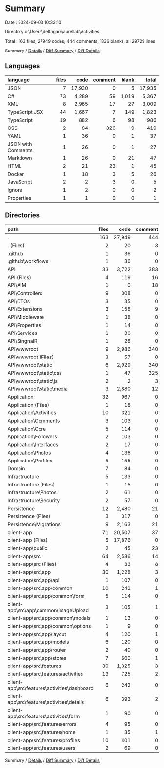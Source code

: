 # Summary

Date : 2024-09-03 10:33:10

Directory c:\\Users\\deltagare\\aurellab\\Activities

Total : 163 files,  27949 codes, 444 comments, 1336 blanks, all 29729 lines

Summary / [Details](details.md) / [Diff Summary](diff.md) / [Diff Details](diff-details.md)

## Languages
| language | files | code | comment | blank | total |
| :--- | ---: | ---: | ---: | ---: | ---: |
| JSON | 7 | 17,930 | 0 | 5 | 17,935 |
| C# | 73 | 4,289 | 59 | 1,019 | 5,367 |
| XML | 8 | 2,965 | 17 | 27 | 3,009 |
| TypeScript JSX | 44 | 1,667 | 7 | 149 | 1,823 |
| TypeScript | 19 | 882 | 6 | 98 | 986 |
| CSS | 2 | 84 | 326 | 9 | 419 |
| YAML | 1 | 36 | 0 | 1 | 37 |
| JSON with Comments | 1 | 26 | 0 | 1 | 27 |
| Markdown | 1 | 26 | 0 | 21 | 47 |
| HTML | 2 | 21 | 23 | 1 | 45 |
| Docker | 1 | 18 | 3 | 5 | 26 |
| JavaScript | 2 | 2 | 3 | 0 | 5 |
| Ignore | 1 | 2 | 0 | 0 | 2 |
| Properties | 1 | 1 | 0 | 0 | 1 |

## Directories
| path | files | code | comment | blank | total |
| :--- | ---: | ---: | ---: | ---: | ---: |
| . | 163 | 27,949 | 444 | 1,336 | 29,729 |
| . (Files) | 2 | 20 | 3 | 5 | 28 |
| .github | 1 | 36 | 0 | 1 | 37 |
| .github\\workflows | 1 | 36 | 0 | 1 | 37 |
| API | 33 | 3,722 | 383 | 115 | 4,220 |
| API (Files) | 4 | 119 | 16 | 27 | 162 |
| API\\AIM | 1 | 0 | 18 | 0 | 18 |
| API\\Controllers | 9 | 308 | 0 | 48 | 356 |
| API\\DTOs | 3 | 35 | 0 | 1 | 36 |
| API\\Extensions | 3 | 158 | 9 | 14 | 181 |
| API\\Middleware | 1 | 38 | 0 | 6 | 44 |
| API\\Properties | 1 | 14 | 0 | 1 | 15 |
| API\\Services | 1 | 36 | 0 | 7 | 43 |
| API\\SingnalR | 1 | 28 | 0 | 6 | 34 |
| API\\wwwroot | 9 | 2,986 | 340 | 5 | 3,331 |
| API\\wwwroot (Files) | 3 | 57 | 0 | 1 | 58 |
| API\\wwwroot\\static | 6 | 2,929 | 340 | 4 | 3,273 |
| API\\wwwroot\\static\\css | 1 | 47 | 325 | 1 | 373 |
| API\\wwwroot\\static\\js | 2 | 2 | 3 | 0 | 5 |
| API\\wwwroot\\static\\media | 3 | 2,880 | 12 | 3 | 2,895 |
| Application | 32 | 967 | 0 | 175 | 1,142 |
| Application (Files) | 1 | 18 | 0 | 5 | 23 |
| Application\\Activities | 10 | 321 | 0 | 63 | 384 |
| Application\\Comments | 3 | 103 | 0 | 16 | 119 |
| Application\\Core | 5 | 114 | 0 | 8 | 122 |
| Application\\Followers | 2 | 103 | 0 | 17 | 120 |
| Application\\Interfaces | 2 | 17 | 0 | 1 | 18 |
| Application\\Photos | 4 | 136 | 0 | 41 | 177 |
| Application\\Profiles | 5 | 155 | 0 | 24 | 179 |
| Domain | 7 | 84 | 0 | 6 | 90 |
| Infrastructure | 5 | 133 | 0 | 26 | 159 |
| Infrastructure (Files) | 1 | 15 | 0 | 5 | 20 |
| Infrastructure\\Photos | 2 | 61 | 0 | 7 | 68 |
| Infrastructure\\Security | 2 | 57 | 0 | 14 | 71 |
| Persistence | 12 | 2,480 | 21 | 727 | 3,228 |
| Persistence (Files) | 3 | 317 | 0 | 18 | 335 |
| Persistence\\Migrations | 9 | 2,163 | 21 | 709 | 2,893 |
| client-app | 71 | 20,507 | 37 | 281 | 20,825 |
| client-app (Files) | 5 | 17,876 | 0 | 24 | 17,900 |
| client-app\\public | 2 | 45 | 23 | 2 | 70 |
| client-app\\src | 64 | 2,586 | 14 | 255 | 2,855 |
| client-app\\src (Files) | 4 | 33 | 8 | 9 | 50 |
| client-app\\src\\app | 30 | 1,228 | 3 | 138 | 1,369 |
| client-app\\src\\app\\api | 1 | 107 | 0 | 11 | 118 |
| client-app\\src\\app\\common | 10 | 241 | 1 | 23 | 265 |
| client-app\\src\\app\\common\\form | 5 | 114 | 0 | 9 | 123 |
| client-app\\src\\app\\common\\imageUpload | 3 | 105 | 1 | 13 | 119 |
| client-app\\src\\app\\common\\modals | 1 | 13 | 0 | 1 | 14 |
| client-app\\src\\app\\common\\options | 1 | 9 | 0 | 0 | 9 |
| client-app\\src\\app\\layout | 4 | 120 | 1 | 17 | 138 |
| client-app\\src\\app\\models | 6 | 120 | 0 | 13 | 133 |
| client-app\\src\\app\\router | 2 | 40 | 0 | 5 | 45 |
| client-app\\src\\app\\stores | 7 | 600 | 1 | 69 | 670 |
| client-app\\src\\features | 30 | 1,325 | 3 | 108 | 1,436 |
| client-app\\src\\features\\activities | 13 | 725 | 2 | 52 | 779 |
| client-app\\src\\features\\activities\\dashboard | 6 | 242 | 0 | 19 | 261 |
| client-app\\src\\features\\activities\\details | 6 | 393 | 2 | 26 | 421 |
| client-app\\src\\features\\activities\\form | 1 | 90 | 0 | 7 | 97 |
| client-app\\src\\features\\errors | 4 | 95 | 0 | 13 | 108 |
| client-app\\src\\features\\home | 1 | 35 | 1 | 2 | 38 |
| client-app\\src\\features\\profiles | 10 | 401 | 0 | 39 | 440 |
| client-app\\src\\features\\users | 2 | 69 | 0 | 2 | 71 |

Summary / [Details](details.md) / [Diff Summary](diff.md) / [Diff Details](diff-details.md)